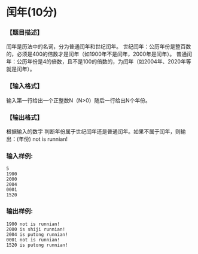 # 闰年(10分)

### 【题目描述】  
闰年是历法中的名词，分为普通闰年和世纪闰年。
世纪闰年：公历年份是整百数的，必须是400的倍数才是闰年（如1900年不是闰年，2000年是闰年）。
普通闰年：公历年份是4的倍数，且不是100的倍数的，为闰年（如2004年、2020年等就是闰年）。

### 【输入格式】
输入第一行给出一个正整数N（N>0）随后一行给出N个年份。
### 【输出格式】
根据输入的数字 判断年份属于世纪闰年还是普通闰年。如果不属于闰年，则输出：(年份) not is runnian!

### 输入样例:


```in
5
1900
2000
2004
0001
1520
```

### 输出样例:


```out
1900 not is runnian!
2000 is shiji runnian!
2004 is putong runnian!
0001 not is runnian!
1520 is putong runnian!
```


